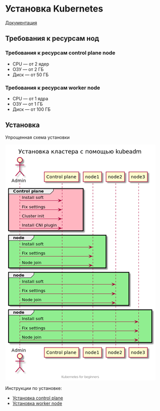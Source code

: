 # Установка Kubernetes
[Документация](https://kubernetes.io/docs/setup/production-environment/tools/kubeadm/)

## Требования к ресурсам нод
### Требования к ресурсам control plane node
- CPU — от 2 ядер
- ОЗУ — от 2 ГБ
- Диск — от 50 ГБ

### Требования к ресурсам worker node
- CPU — от 1 ядра
- ОЗУ — от 1 ГБ
- Диск — от 100 ГБ

## Установка
Упрощенная схема установки

![Схема](./images/10-kubeadm-install.png)

Инструкции по установке:
- [Установка control plane](kubeadm/10-kubeadm-control-plane.md)
- [Установка worker node](kubeadm/20-kubeadm-worker-node.md)
